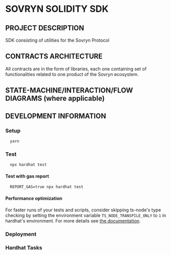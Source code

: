 # SOVRYN SOLIDITY SDK

## PROJECT DESCRIPTION
  SDK consisting of utilities for the Sovryn Protocol
## CONTRACTS ARCHITECTURE
  All contracts are in the form of libraries, each one containing set of functionalities related to one product of the Sovryn ecosystem.

## STATE-MACHINE/INTERACTION/FLOW DIAGRAMS (where applicable)

## DEVELOPMENT INFORMATION

### **Setup**
<!-- How to setup and initialize the project's data from the repo using npm -->

```shell
  yarn
```

### **Test**
<!-- How to run all the tests, e.g. local, testnet, forked mainnet; as well as solidity contracts coverage reportn - use package.json scripts and hardhat tasks for that -->

```shell
  npx hardhat test
```

#### __**Test with gas report**__

```shell
  REPORT_GAS=true npx hardhat test
```

#### __**Performance optimization**__

For faster runs of your tests and scripts, consider skipping ts-node's type checking by setting the environment variable `TS_NODE_TRANSPILE_ONLY` to `1` in hardhat's environment. For more details see [the documentation](https://hardhat.org/guides/typescript.html#performance-optimizations).

### **Deployment**
<!-- How to deploy and initialize the project's contracts (use hardhat_deploy plugin) and offchain data as needed (.env secrets etc.) -->

### **Hardhat Tasks**
<!-- How to setup and initialize the project's data - use hardhat_deploy plugin -->
